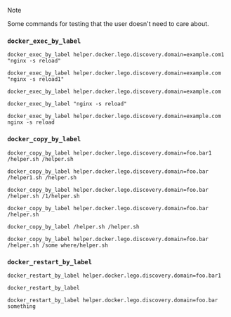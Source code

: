 > [!NOTE]
>
> Some commands for testing that the user doesn't need to care about.

### `docker_exec_by_label`

```shell
docker_exec_by_label helper.docker.lego.discovery.domain=example.com1 "nginx -s reload"
```

```shell
docker_exec_by_label helper.docker.lego.discovery.domain=example.com "nginx -s reload1"
```

```shell
docker_exec_by_label helper.docker.lego.discovery.domain=example.com
```

```shell
docker_exec_by_label "nginx -s reload"
```

```shell
docker_exec_by_label helper.docker.lego.discovery.domain=example.com nginx -s reload
```

### `docker_copy_by_label`

```shell
docker_copy_by_label helper.docker.lego.discovery.domain=foo.bar1 /helper.sh /helper.sh
```

```shell
docker_copy_by_label helper.docker.lego.discovery.domain=foo.bar /helper1.sh /helper.sh
```

```shell
docker_copy_by_label helper.docker.lego.discovery.domain=foo.bar /helper.sh /1/helper.sh
```

```shell
docker_copy_by_label helper.docker.lego.discovery.domain=foo.bar /helper.sh
```

```shell
docker_copy_by_label /helper.sh /helper.sh
```

```shell
docker_copy_by_label helper.docker.lego.discovery.domain=foo.bar /helper.sh /some where/helper.sh
```

### `docker_restart_by_label`

```shell
docker_restart_by_label helper.docker.lego.discovery.domain=foo.bar1
```

```shell
docker_restart_by_label
```

```shell
docker_restart_by_label helper.docker.lego.discovery.domain=foo.bar something
```
